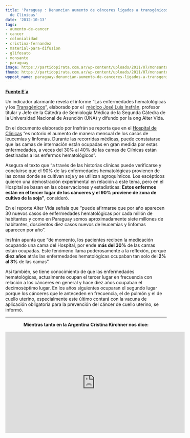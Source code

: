 ```yaml
---
title: 'Paraguay : Denuncian aumento de cánceres ligados a transgénicos en el Hospital
  de Clínicas'
date: '2012-10-13'
tags:
- aumento-de-cancer
- cancer
- colonialidad
- cristina-fernandez
- material-para-difusion
- glifosato
- monsanto
- paraguay
image: https://partidopirata.com.ar/wp-content/uploads/2011/07/monsanto-skull-and-bones1.jpg
thumb: https://partidopirata.com.ar/wp-content/uploads/2011/07/monsanto-skull-and-bones1-150x150.jpg
wppost_name: paraguay-denuncian-aumento-de-canceres-ligados-a-transgenicos-en-el-hospital-de-clinicas
---
```


<strong><a href="http://ea.com.py/denuncian-aumento-de-canceres-ligados-a-transgenicos-en-el-hospital-de-clinicas/" target="_blank">Fuente E´a</a></strong>

Un indicador alarmante revela el informe “Las enfermedades hematológicas y los <a title="Entradas etiquetadas con transgénicos" href="http://ea.com.py/tag/transgenicos/" rel="tag">Transgénicos</a>”, elaborado por el  <a title="Entradas etiquetadas con médico José Luis Insfrán" href="http://ea.com.py/tag/medico-jose-luis-insfran/" rel="tag">médico José Luis Insfrán</a>, profesor titular y Jefe de la Cátedra de Semiología Médica de la Segunda Cátedra de la Universidad Nacional de Asunción (UNA) y difundo por la ong Alter Vida.

En el documento elaborado por Insfrán se reporta que en el <a title="Entradas etiquetadas con hospital de Clínicas" href="http://ea.com.py/tag/hospital-de-clinicas/" rel="tag">Hospital de Clínicas</a> “es notorio el aumento de manera mensual de los casos de leucemias y linfomas. Durante las recorridas médicas, puede constatarse que las camas de internación están ocupadas en gran medida por estas enfermedades, a veces del 30% al 40% de las camas de Clínicas están destinadas a los enfermos hematológicos”.

Asegura el texto que “a través de las historias clínicas puede verificarse y concluirse que el 90% de las enfermedades hematológicas provienen de las zonas donde se cultivan soja y se utilizan agroquímicos. Los escépticos quieren una demostración experimental en relación a este tema, pero en el Hospital se basan en las observaciones y estadísticas: <strong>Estos enfermos están en el tercer lugar de los cánceres y el 90% proviene de zona de cultivo de la soja”</strong>, consideró.

En el reporte Alter Vida señala que “puede afirmarse que por año aparecen 30 nuevos casos de enfermedades hematológicas por cada millón de habitantes y como en Paraguay somos aproximadamente siete millones de habitantes, doscientos diez casos nuevos de leucemias y linfomas aparecen por año”.

Insfrán apunta que “de momento, los pacientes reciben la medicación ocupando una cama del Hospital, por ende <strong>más del 30%</strong> de las camas están ocupadas. Este fenómeno llama poderosamente a la reflexión, porque <strong>diez años</strong> atrás las enfermedades hematológicas ocupaban tan solo del<strong> 2% al 3%</strong> de las camas”.

Así también, se tiene conocimiento de que las enfermedades hematológicas, actualmente ocupan el tercer lugar en frecuencia con relación a los cánceres en general y hace diez años ocupaban el decimoséptimo lugar. En los años siguientes ocuparan el segundo lugar porque los cánceres que le anteceden en frecuencia, el de pulmón y el de cuello uterino, especialmente este último contará con la vacuna de aplicación obligatoria para la prevención del cáncer de cuello uterino, se informó.

<hr />
<p style="text-align: center;"><strong>Mientras tanto en la Argentina Cristina Kirchner nos dice:</strong></p>

<center>
<iframe src="http://www.youtube.com/embed/yWNo2-L4UBE" frameborder="0" width="560" height="315"></iframe></center>

